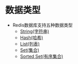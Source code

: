 数据类型
==
* Redis数据库支持五种数据类型
    * [String(字符串)](https://github.com/Cynaith/Redis/blob/master/src/main/java/com/ly/redis/DataType/String.md)
    * [Hash(哈希)]()
    * [List(列表)](https://github.com/Cynaith/Redis/blob/master/src/main/java/com/ly/redis/DataType/List.md)
    * [Set(集合)]()
    * [Sorted Set(有序集合)]()

    
     